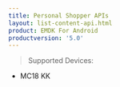 ```yaml
---
title: Personal Shopper APIs
layout: list-content-api.html
product: EMDK For Android
productversion: '5.0'
---
```


>Supported Devices:
* MC18 KK
















